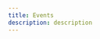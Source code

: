 ```yaml
---
title: Events
description: description
---
```


<inline-fragment platform="ios" src="~/sdk/analytics/fragments/ios/events.md"></inline-fragment>
<inline-fragment platform="android" src="~/sdk/analytics/fragments/android/events.md"></inline-fragment>
